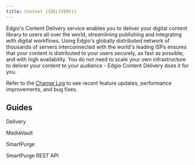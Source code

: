 ```yaml
---
title: Content {{DELIVERY}}
---
```

Edgio's Content Delivery service enables you to deliver your digital content library to users all over the world, streamlining publishing and integrating with digital workflows. Using Edgio's globally distributed network of thousands of servers interconnected with the world's leading ISPs ensures that your content is distributed to your users securely, as fast as possible, and with high availability. You do not need to scale your own infrastructure to deliver your content to your audience - Edgio Content Delivery does it for you.

Refer to the [Change Log](/delivery/delivery/change_log) to see recent feature updates, performance improvements, and bug fixes.

## Guides

Delivery

MediaVault

SmartPurge

SmartPurge REST API
